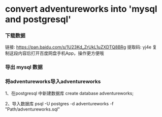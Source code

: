 # convert adventureworks into 'mysql and postgresql'

### 下载数据
链接: https://pan.baidu.com/s/1U23Kd_ZrUkL1uZXDTQ8BRg 提取码: yj4e 复制这段内容后打开百度网盘手机App，操作更方便哦


### 导出 mysql 数据


### 将adventureworks导入adventureworks

1、在postgresql 中新建数据库
create database adventureworks;

2、导入数据库
psql -U postgres -d adventureworks -f "Path/adventureworks.sql"
